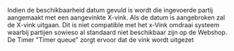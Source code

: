 Indien de beschikbaarheid datum gevuld is wordt die ingevoerde partij aangemaakt met een aangevinkte X-vink. Als de datum is aangebroken zal de X-vink uitgaan.  Dit is niet compatible met het x-Vink omdraai systeem waarbij partijen sowieso al standaard niet beschikbaar zijn op de Webshop. De Timer "Timer queue" zorgt ervoor dat de vink wordt uitgezet